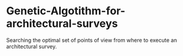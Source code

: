 # Genetic-Algotithm-for-architectural-surveys
Searching the optimal set of points of view from where to execute an architectural survey.
